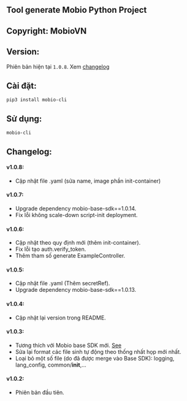 ## Tool generate Mobio Python Project

## Copyright: MobioVN

## Version:

Phiên bản hiện tại `1.0.8`. Xem [changelog](#Changlog)

## Cài đặt:

`pip3 install mobio-cli`

## Sử dụng:

`mobio-cli`

## Changelog:

#### v1.0.8:
* Cập nhật file .yaml (sửa name, image phần init-container)

#### v1.0.7:
* Upgrade dependency mobio-base-sdk==1.0.14.
* Fix lỗi không scale-down script-init deployment.

#### v1.0.6:
* Cập nhật theo quy định mới (thêm init-container).
* Fix lỗi tạo auth.verify_token.
* Thêm tham số generate ExampleController.

#### v1.0.5:
* Cập nhật file .yaml (Thêm secretRef).
* Upgrade dependency mobio-base-sdk==1.0.13.

#### v1.0.4:
* Cập nhật lại version trong README.

#### v1.0.3:
* Tương thích với Mobio base SDK mới. [See](https://pypi.org/project/mobio-base-sdk/1.0.12/)
* Sửa lại format các file sinh tự động theo thống nhất họp mới nhất.
* Loại bỏ một số file (do đã được merge vào Base SDK): logging, lang_config, common/__init__,...

#### v1.0.2:
* Phiên bản đầu tiên.